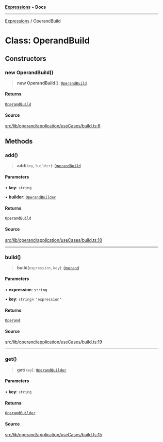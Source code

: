 [**Expressions**](../README.md) • **Docs**

***

[Expressions](../README.md) / OperandBuild

# Class: OperandBuild

## Constructors

### new OperandBuild()

> **new OperandBuild**(): [`OperandBuild`](OperandBuild.md)

#### Returns

[`OperandBuild`](OperandBuild.md)

#### Source

[src/lib/operand/application/useCases/build.ts:6](https://github.com/data7expressions/3xpr/blob/7acee0c2886cdd6f6b6d4a83a1fd843738c9d027/src/lib/operand/application/useCases/build.ts#L6)

## Methods

### add()

> **add**(`key`, `builder`): [`OperandBuild`](OperandBuild.md)

#### Parameters

• **key**: `string`

• **builder**: [`OperandBuilder`](../interfaces/OperandBuilder.md)

#### Returns

[`OperandBuild`](OperandBuild.md)

#### Source

[src/lib/operand/application/useCases/build.ts:10](https://github.com/data7expressions/3xpr/blob/7acee0c2886cdd6f6b6d4a83a1fd843738c9d027/src/lib/operand/application/useCases/build.ts#L10)

***

### build()

> **build**(`expression`, `key`): [`Operand`](Operand.md)

#### Parameters

• **expression**: `string`

• **key**: `string`= `'expression'`

#### Returns

[`Operand`](Operand.md)

#### Source

[src/lib/operand/application/useCases/build.ts:19](https://github.com/data7expressions/3xpr/blob/7acee0c2886cdd6f6b6d4a83a1fd843738c9d027/src/lib/operand/application/useCases/build.ts#L19)

***

### get()

> **get**(`key`): [`OperandBuilder`](../interfaces/OperandBuilder.md)

#### Parameters

• **key**: `string`

#### Returns

[`OperandBuilder`](../interfaces/OperandBuilder.md)

#### Source

[src/lib/operand/application/useCases/build.ts:15](https://github.com/data7expressions/3xpr/blob/7acee0c2886cdd6f6b6d4a83a1fd843738c9d027/src/lib/operand/application/useCases/build.ts#L15)
